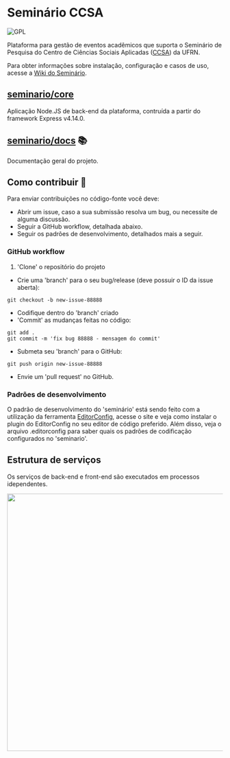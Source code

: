 # Seminário CCSA
![GPL](https://img.shields.io/badge/license-GPL-blue.svg)

Plataforma para gestão de eventos acadêmicos que suporta o Seminário de Pesquisa do Centro de Ciências Sociais Aplicadas ([CCSA](https://ccsa.ufrn.br)) da UFRN.

Para obter informações sobre instalação, configuração e casos de uso, acesse a [Wiki do Seminário](https://github.com/ccsa-ufrn/seminario/wiki).

## [seminario/core](https://github.com/ccsa-ufrn/seminario/tree/master/core)
Aplicação Node.JS de back-end da plataforma, contruída a partir do framework Express v4.14.0.

## [seminario/docs](https://github.com/ccsa-ufrn/seminario/tree/master/docs) :books:
Documentação geral do projeto.

## Como contribuir :checkered_flag:
Para enviar contribuições no código-fonte você deve:
- Abrir um issue, caso a sua submissão resolva um bug, ou necessite de alguma discussão.
- Seguir a GitHub workflow, detalhada abaixo.
- Seguir os padrões de desenvolvimento, detalhados mais a seguir.

### GitHub workflow
1. 'Clone' o repositório do projeto
- Crie uma 'branch' para o seu bug/release (deve possuir o ID da issue aberta):
~~~
git checkout -b new-issue-88888
~~~
- Codifique dentro do 'branch' criado
- 'Commit' as mudanças feitas no código:
~~~
git add .
git commit -m 'fix bug 88888 - mensagem do commit'
~~~
- Submeta seu 'branch' para o GitHub:
~~~
git push origin new-issue-88888
~~~
- Envie um 'pull request' no GitHub.

### Padrões de desenvolvimento

O padrão de desenvolvimento do 'seminário' está sendo feito com a utilização da ferramenta [EditorConfig](http://editorconfig.org/), acesse o site e veja como instalar o plugin do EditorConfig no seu editor de código preferido. Além disso, veja o arquivo .editorconfig para saber quais os padrões de codificação configurados no 'seminario'.

## Estrutura de serviços
Os serviços de back-end e front-end são executados em processos idependentes.

<img src="http://i.imgur.com/3OLBNcc.png" width="600px">
